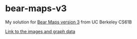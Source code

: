 # bear-maps-v3
My solution for [Bear Maps version 3](https://sp18.datastructur.es/materials/proj/proj3/proj3) from UC Berkeley CS61B

[Link to the images and graph data](https://drive.google.com/file/d/1gkCUHawuBFyMqtA2Zk0ydW94RmAEUNaZ/view?usp=sharing)
